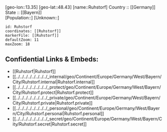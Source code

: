 ﻿---
location: [48.43,13.35] 
mapzoom: [7,12] 
mapmarker: city 
type: City
tags:
- geo/City


SpocWebEntityId: 33826
isDeleted: false
confidential: public

---
[geo-lon::13.35] 
[geo-lat::48.43] 
[name::Ruhstorf] 
Country :: [[Germany]]  
State :: [[Bayern]]  
[Population::] 
[Unknown::] 


```leaflet
id: Ruhstorf
coordinates: [[Ruhstorf]] 
markerFile: [[Ruhstorf]] 
defaultZoom: 11 
maxZoom: 18
```


## Confidential Links & Embeds: 
- [[Ruhstorf|Ruhstorf]]  
- [[../../../../../../../../_internal/geo/Continent/Europe/Germany/West/Bayern/City/Ruhstorf.internal|Ruhstorf.internal]] 
- [[../../../../../../../../_protect/geo/Continent/Europe/Germany/West/Bayern/City/Ruhstorf.protect|Ruhstorf.protect]] 
- [[../../../../../../../../_private/geo/Continent/Europe/Germany/West/Bayern/City/Ruhstorf.private|Ruhstorf.private]] 
- [[../../../../../../../../_personal/geo/Continent/Europe/Germany/West/Bayern/City/Ruhstorf.personal|Ruhstorf.personal]] 
- [[../../../../../../../../_secret/geo/Continent/Europe/Germany/West/Bayern/City/Ruhstorf.secret|Ruhstorf.secret]] 
